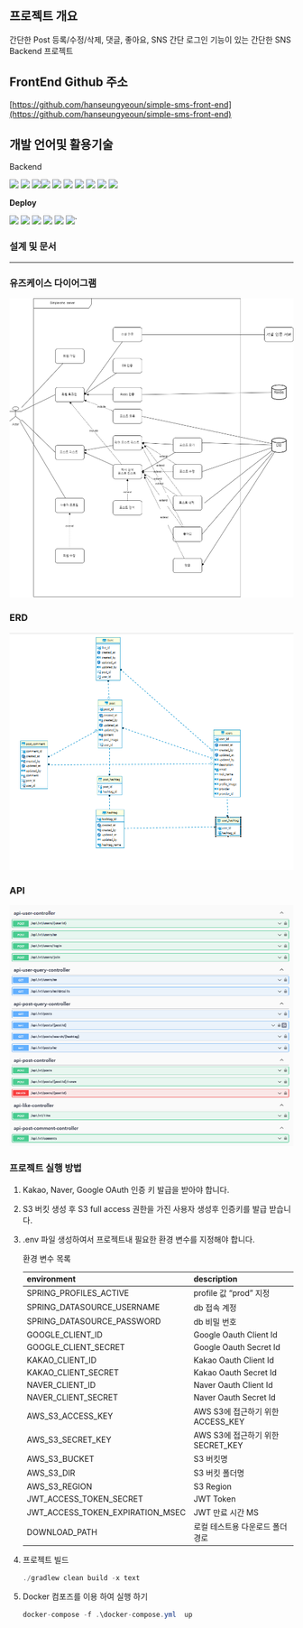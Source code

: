 ## 프로젝트 개요

간단한 Post 등록/수정/삭제, 댓글, 좋아요, SNS 간단 로그인 기능이 있는 간단한 SNS Backend 프로젝트

## FrontEnd Github 주소

[https://github.com/hanseungyeoun/simple-sms-front-end](https://github.com/hanseungyeoun/simple-sms-front-end)

## 개발 언어및 활용기술

Backend

<img src="https://img.shields.io/badge/Spring Boot-6DB33F?style=for-the-badge&logo=SpringBoot&logoColor=white"/> <img src="https://img.shields.io/badge/Gradle-02303A?style=for-the-badge&logo=Gradle&logoColor=white"/> <img src="https://img.shields.io/badge/Spring Data Jpa-0078D4?style=for-the-badge&logo=&logoColor=white"/><img src="https://img.shields.io/badge/Spring Security-6DB33F ?style=for-the-badge&logo=SpringSecurity&logoColor=white"/> <img src="https://img.shields.io/badge/Spring Data Jpa-0078D4?style=for-the-badge&logo=&logoColor=white"/> <img src="https://img.shields.io/badge/JWT-6DB33F?style=for-the-badge&logo=JsonWebTokens&logoColor=white"/> <img src="https://img.shields.io/badge/OAuth2.0-EB5424?style=for-the-badge&logo=&logoColor=white"/> <img src="https://img.shields.io/badge/Mariadb-2AB1AC?style=for-the-badge&logo=Mariadb&logoColor=white"/> <img src="https://img.shields.io/badge/Junit5-25A162?style=for-the-badge&logo=JUnit5&logoColor=white"/> <img src="https://img.shields.io/badge/Swagger-85EA2D?style=for-the-badge&logo=Swagger&logoColor=white"/>

**Deploy**

<img src="https://img.shields.io/badge/jenkins-2AB1AC?style=for-the-badge&logo=jenkins&logoColor=white"/> <img src="https://img.shields.io/badge/Docker-%230db7ed.svg?style=for-the-badge&logo=Docker&logoColor=white"/> <img src="https://img.shields.io/badge/Nginx-009639?style=for-the-badge&logo=Nginx&logoColor=white"/> <img src="https://img.shields.io/badge/AWS-%23FF9900.svg?style=for-the-badge&logo=AmazonAws&logoColor=white"/> <img src="https://img.shields.io/badge/Amazon S3-569A31?style=for-the-badge&logo=Amazon S3&logoColor=white"/>
<img src="https://img.shields.io/badge/Amazon EC2-FF9900?style=for-the-badge&logo=AmazonEc2&logoColor=white"/>`

### **설계 및 문서**

---

[//]: # (### 시스템 구조)

[//]: # ()

[//]: # (![Untitled]&#40;./image/system.png&#41;)

### 유즈케이스 다이어그램

![Untitled](./image/user-case.png)

### **ERD**

![Untitled](./image/erd.png)

### API

![Untitled](./image/api.png)

### **프로젝트 실행 방법**

1. Kakao, Naver, Google OAuth 인증 키 발급을 받아야 합니다.
2. S3 버킷 생성 후 S3 full access 권한을 가진 사용자 생성후 인증키를 발급 받습니다.
3. .env 파일 생성하여서 프로젝트내 필요한 환경 변수를 지정해야 합니다.

   환경 변수 목록

   | environment                      | description                      |
   | -------------------------------- | -------------------------------- |
   | SPRING_PROFILES_ACTIVE           | profile 값 “prod” 지정           |
   | SPRING_DATASOURCE_USERNAME       | db 접속 계정                     |
   | SPRING_DATASOURCE_PASSWORD       | db 비밀 번호                     |
   | GOOGLE_CLIENT_ID                 | Google Oauth Client Id           |
   | GOOGLE_CLIENT_SECRET             | Google Oauth Secret Id           |
   | KAKAO_CLIENT_ID                  | Kakao Oauth Client Id           |
   | KAKAO_CLIENT_SECRET              | Kakao Oauth Secret Id           |
   | NAVER_CLIENT_ID                  | Naver Oauth Client Id           |
   | NAVER_CLIENT_SECRET              | Naver Oauth Secret Id           |
   | AWS_S3_ACCESS_KEY                | AWS S3에 접근하기 위한 ACCESS_KEY   |
   | AWS_S3_SECRET_KEY                | AWS S3에 접근하기 위한 SECRET_KEY   |
   | AWS_S3_BUCKET                    | S3 버킷명                        |
   | AWS_S3_DIR                       | S3 버킷 폴더명                   |
   | AWS_S3_REGION                    | S3 Region                        |
   | JWT_ACCESS_TOKEN_SECRET          | JWT Token                        |
   | JWT_ACCESS_TOKEN_EXPIRATION_MSEC | JWT 만료 시간 MS                 |
   | DOWNLOAD_PATH                    | 로컬 테스트용 다운로드 폴더 경로 |

4. 프로젝트 빌드

   ```java
   ./gradlew clean build -x text
   ```

5. Docker 컴포즈를 이용 하여 실행 하기

   ```java
   docker-compose -f .\docker-compose.yml  up
   ```
